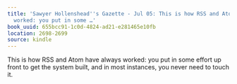 ```yaml
---
title: 'Sawyer Hollenshead''s Gazette - Jul 05: This is how RSS and Atom have always
  worked: you put in some …'
book_uuid: 655bcc91-1c0d-4824-ad21-e281465e10fb
location: 2698-2699
source: kindle
---
```


This is how RSS and Atom have always worked: you put in some effort up front to get the system built, and in most instances, you never need to touch it.